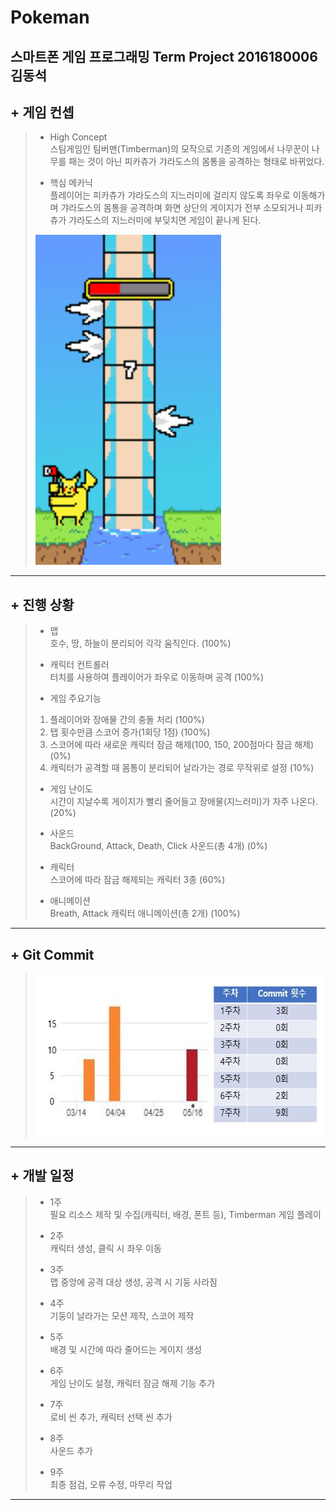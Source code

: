 Pokeman
============
스마트폰 게임 프로그래밍 Term Project
2016180006 김동석
------------

## + 게임 컨셉
> * High Concept   
> 스팀게임인 팀버맨(Timberman)의 모작으로 기존의 게임에서 나무꾼이 나무를 패는 것이 아닌 피카츄가 갸라도스의 몸통을 공격하는 형태로 바뀌었다.  
>    
> * 핵심 메카닉   
> 플레이어는 피카츄가 갸라도스의 지느러미에 걸리지 않도록 좌우로 이동해가며 갸라도스의 몸통을 공격하며 화면 상단의 게이지가 전부 소모되거나 피카츄가 갸라도스의 지느러미에 부딪치면 게임이 끝나게 된다.   
>   
> <img src="./image/scene_1.png" width="297px" height="528px" title="pikaScene" alt="pikaScene"></img><br/>
- - -
## + 진행 상황
> * 맵   
> 호수, 땅, 하늘이 분리되어 각각 움직인다. (100%)   
>    
> * 캐릭터 컨트롤러   
> 터치를 사용하여 플레이어가 좌우로 이동하며 공격 (100%)   
>    
> * 게임 주요기능
> 1. 플레이어와 장애물 간의 충돌 처리 (100%)
> 2. 탭 횟수만큼 스코어 증가(1회당 1점) (100%)
> 3. 스코어에 따라 새로운 캐릭터 잠금 해제(100, 150, 200점마다 잠금 해제) (0%)
> 4. 캐릭터가 공격할 때 몸통이 분리되어 날라가는 경로 무작위로 설정 (10%)
>    
> * 게임 난이도   
> 시간이 지날수록 게이지가 빨리 줄어들고 장애물(지느러미)가 자주 나온다. (20%)  
>    
> * 사운드   
> BackGround, Attack, Death, Click 사운드(총 4개) (0%)
>    
> * 캐릭터  
> 스코어에 따라 잠금 해제되는 캐릭터 3종 (60%)
>    
> * 애니메이션   
> Breath, Attack 캐릭터 애니메이션(총 2개) (100%)  
- - -
## + Git Commit
> <img src="./image/GitCommitInsight1.JPG" width="542px" height="260px" title="GitCommitInsight" alt="GitCommitInsight"></img><br/>
- - -
## + 개발 일정
> * 1주   
> 필요 리소스 제작 및 수집(캐릭터, 배경, 폰트 등), Timberman 게임 플레이   
>    
> * 2주   
> 캐릭터 생성, 클릭 시 좌우 이동   
>    
> * 3주   
> 맵 중앙에 공격 대상 생성, 공격 시 기둥 사라짐   
>    
> * 4주   
> 기둥이 날라가는 모션 제작, 스코어 제작   
>    
> * 5주   
> 배경 및 시간에 따라 줄어드는 게이지 생성   
>    
> * 6주   
> 게임 난이도 설정, 캐릭터 잠금 해제 기능 추가   
>    
> * 7주   
> 로비 씬 추가, 캐릭터 선택 씬 추가   
>    
> * 8주   
> 사운드 추가   
>    
> * 9주   
> 최종 점검, 오류 수정, 마무리 작업
- - -
